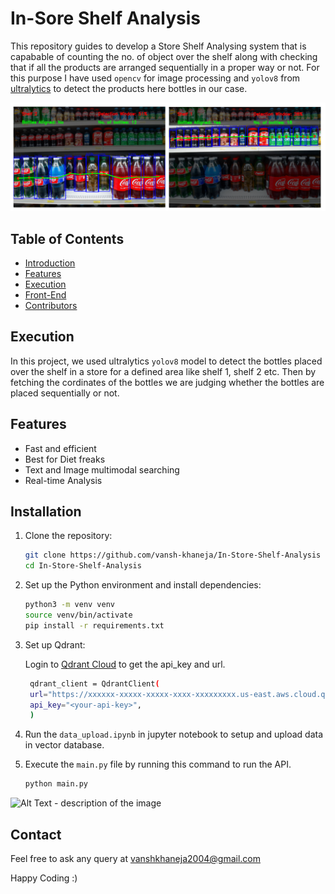 # In-Sore Shelf Analysis 
This repository guides to develop a Store Shelf Analysing system that is capabable of counting the no. of object over the shelf along with checking that if all the products are arranged sequentially in a proper way or not. For this purpose I have used ```opencv``` for image processing and ```yolov8``` from [ultralytics](https://docs.ultralytics.com/modes/predict/) to detect the products here bottles in our case.

![Alt Text - description of the image](https://github.com/vansh-khaneja/In-Store-Shelf-Analysis/blob/main/cobined_output.png?raw=true)

## Table of Contents

- [Introduction](#introduction)
- [Features](#features)
- [Execution](#execution)
- [Front-End](#front-end)
- [Contributors](#contributors)

## Execution

In this project, we used ultralytics ```yolov8``` model to detect the bottles placed over the shelf in a store for a defined area like shelf 1, shelf 2 etc. Then by fetching the cordinates of the bottles we are judging whether the bottles are placed sequentially or not.


## Features

- Fast and efficient 
- Best for Diet freaks 
- Text and Image multimodal searching
- Real-time Analysis

## Installation

1. Clone the repository:

    ```sh
    git clone https://github.com/vansh-khaneja/In-Store-Shelf-Analysis
    cd In-Store-Shelf-Analysis
    ```

2. Set up the Python environment and install dependencies:

    ```sh
    python3 -m venv venv
    source venv/bin/activate
    pip install -r requirements.txt
    ```

3. Set up Qdrant:

    Login to [Qdrant Cloud](https://cloud.qdrant.io/) to get the api_key and url.
   
   ```sh
    qdrant_client = QdrantClient(
    url="https://xxxxxx-xxxxx-xxxxx-xxxx-xxxxxxxxx.us-east.aws.cloud.qdrant.io:6333",
    api_key="<your-api-key>",
    )
    ```
4. Run the ```data_upload.ipynb``` in jupyter notebook to setup and upload data in vector database.

5. Execute the ```main.py``` file by running this command to run the API.

    ```sh
    python main.py
    ```
    
![Alt Text - description of the image](https://github.com/vansh-khaneja/In-Store-Shelf-Analysis/blob/main/output1.png?raw=true)


## Contact
Feel free to ask any query at vanshkhaneja2004@gmail.com

Happy Coding :)



    
